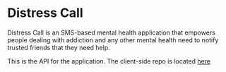 # Distress Call

Distress Call is an SMS-based mental health application that empowers people dealing with addiction and any other mental health need to notify trusted friends that they need help.

This is the API for the application. The client-side repo is located [here](https://github.com/tsengsational/distress-call-client)
